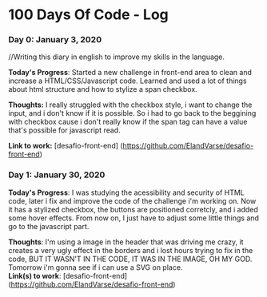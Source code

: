 # 100 Days Of Code - Log

### Day 0: January 3, 2020

//Writing this diary in english to improve my skills in the language.  

**Today's Progress**: Started a new challenge in front-end area to clean and increase a HTML/CSS/Javascript code. Learned and used a lot of things about html structure and how to stylize a span checkbox.   

**Thoughts:** I really struggled with the checkbox style, i want to change the input, and i don't know if it is possible. So i had to go back to the beggining with checkbox cause i don't really know if the span tag can have a value that's possible for javascript read. 

**Link to work:** [desafio-front-end] (https://github.com/ElandVarse/desafio-front-end)

### Day 1: January 30, 2020

**Today's Progress**: I was studying the acessibility and security of HTML code, later i fix and improve the code of the challenge i'm working on. Now it has a stylized checkbox, the buttons are positioned corretcly, and i added some hover effects. From now on, I just have to adjust some little things and go to the javascript part. 

**Thoughts**: I'm using a image in the header that was driving me crazy, it creates a very ugly effect in the borders and i lost hours trying to fix in the code, BUT IT WASN'T IN THE CODE, IT WAS IN THE IMAGE, OH MY GOD. Tomorrow i'm gonna see if i can use a SVG on place.  
**Link(s) to work**: [desafio-front-end] (https://github.com/ElandVarse/desafio-front-end)
